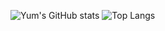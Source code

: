 ![Yum's GitHub stats](https://github-readme-stats.vercel.app/api?username=duxv&show_icons=true&theme=dark)
![Top Langs](https://github-readme-stats.vercel.app/api/top-langs/?username=duxv&layout=compact&theme=dark)
